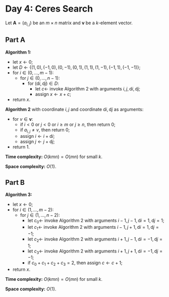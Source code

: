 <!-- day04.md -->
<!-- Copyright (c) 2024-2025 Ishan Pranav -->
<!-- Licensed under the MIT license. -->

<!-- Ceres Search -->

# Day 4: Ceres Search

Let $\mathbf{A}=(a_{i,j})$ be an $m\times n$ matrix and
$\mathbf{v}$ be a $k$-element vector.

## Part A

**Algorithm 1:**

* let $x\leftarrow 0$;
* let $D\leftarrow\lbrace(1,0),(-1,0),(0,-1),(0,1),(1,1),(1,-1),(-1,1),(-1,-1)\rbrace$;
* for $i\in(0,\dots,m-1)$:
  * for $j\in(0,\dots,n-1)$:
    * for $(\mathrm{d}i,\mathrm{d}j)\in D$:
      * let $c\leftarrow$ invoke Algorithm 2 with arguments $i,j,\mathrm{d}i,\mathrm{d}j$;
      * assign $x\leftarrow x+c$;
* return $x$.

**Algorithm 2** with coordinate $i,j$ and coordinate $\mathrm{d}i,\mathrm{d}j$ as arguments:

* for $v\in\mathbf{v}$:
  * if $i\lt 0$ or $j\lt 0$ or $i\geq m$ or $j\geq n$, then return $0$;
  * if $a_{i,j}\neq v$, then return $0$;
  * assign $i\leftarrow i+\mathrm{d}i$;
  * assign $j\leftarrow j+\mathrm{d}j$;
* return $1$.

**Time complexity:** $O(kmn)=O(mn)$ for small $k$.

**Space complexity:** $O(1)$.

## Part B

**Algorithm 3:**

* let $x\leftarrow 0$;
* for $i\in(1,\dots,m-2)$:
  * for $j\in(1,\dots,n-2)$:
    * let $c_0\leftarrow$ invoke Algorithm 2 with arguments $i-1,j-1,\mathrm{d}i=1,\mathrm{d}j=1$;
    * let $c_1\leftarrow$ invoke Algorithm 2 with arguments $i-1,j+1,\mathrm{d}i=1,\mathrm{d}j=-1$;
    * let $c_2\leftarrow$ invoke Algorithm 2 with arguments $i+1,j-1,\mathrm{d}i=-1,\mathrm{d}j=1$;
    * let $c_3\leftarrow$ invoke Algorithm 2 with arguments $i+1,j+1,\mathrm{d}i=-1,\mathrm{d}j=-1$;
    * if $c_0+c_1+c_2+c_3=2$, then assign $c\leftarrow c+1$;
* return $x$.

**Time complexity:** $O(kmn)=O(mn)$ for small $k$.

**Space complexity:** $O(1)$.
